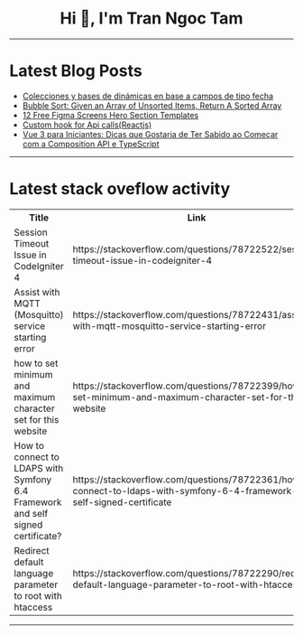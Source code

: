 <h1 align="center">Hi 👋, I'm Tran Ngoc Tam</h1>

---

# Latest Blog Posts 
<!-- BLOG-POST-LIST:START -->
- [Colecciones y bases de dinámicas en base a campos de tipo fecha](https://dev.to/avbravo/colecciones-y-bases-de-dinamicas-en-base-a-campos-de-tipo-fecha-45d6)
- [Bubble Sort: Given an Array of Unsorted Items, Return A Sorted Array](https://dev.to/redbonzai/bubble-sort-given-an-array-of-unsorted-items-return-a-sorted-array-e63)
- [12 Free Figma Screens Hero Section Templates](https://dev.to/faisalgg/12-free-figma-screens-hero-section-templates-4929)
- [Custom hook for Api calls&lpar;Reactjs&rpar;](https://dev.to/a8rts/custom-hook-for-api-callsreactjs-4bnn)
- [Vue 3 para Iniciantes: Dicas que Gostaria de Ter Sabido ao Começar com a Composition API e TypeScript](https://dev.to/dienik/vue-3-para-iniciantes-dicas-que-gostaria-de-ter-sabido-ao-comecar-com-a-composition-api-e-typescript-kc)
<!-- BLOG-POST-LIST:END -->

---

# Latest stack oveflow activity
<table>
  <tr><th>Title</th><th>Link</th></tr>
  <!-- STACKOVERFLOW:START --><tr><td>Session Timeout Issue in CodeIgniter 4</td><td>https://stackoverflow.com/questions/78722522/session-timeout-issue-in-codeigniter-4</td></tr><tr><td>Assist with MQTT &lpar;Mosquitto&rpar; service starting error</td><td>https://stackoverflow.com/questions/78722431/assist-with-mqtt-mosquitto-service-starting-error</td></tr><tr><td>how to set minimum and maximum character set for this website</td><td>https://stackoverflow.com/questions/78722399/how-to-set-minimum-and-maximum-character-set-for-this-website</td></tr><tr><td>How to connect to LDAPS with Symfony 6.4 Framework and self signed certificate?</td><td>https://stackoverflow.com/questions/78722361/how-to-connect-to-ldaps-with-symfony-6-4-framework-and-self-signed-certificate</td></tr><tr><td>Redirect default language parameter to root with htaccess</td><td>https://stackoverflow.com/questions/78722290/redirect-default-language-parameter-to-root-with-htaccess</td></tr><!-- STACKOVERFLOW:END -->
</table>

---



